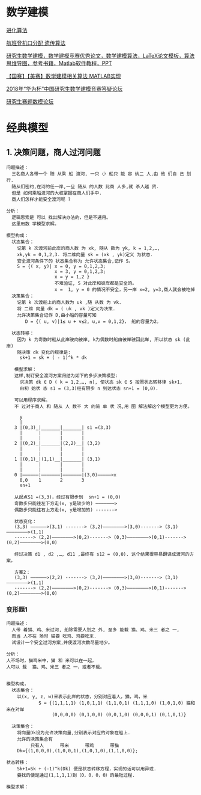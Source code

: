 # 数学建模
[进化算法 ](https://github.com/Ewenwan/evolute)

[航班登机口分配 遗传算法](https://github.com/AvalonAction/GA_demo_airportGateAssignment)

[研究生数学建模，数学建模竞赛优秀论文，数学建模算法，LaTeX论文模板，算法思维导图，参考书籍，Matlab软件教程，PPT](https://github.com/Ewenwan/MathModel)

[【国赛】【美赛】数学建模相关算法 MATLAB实现](https://github.com/Ewenwan/Algorithms_MathModels)



[2018年“华为杯”中国研究生数学建模竞赛答疑论坛](http://www.shumo.com/home/html/4060.html)

[研究生赛题数模论坛 ](http://www.shumo.com/forum/forum.php?mod=forumdisplay&fid=113)

# 经典模型
## 1. 决策问题，商人过河问题
    问题描述：
      三名商人各带一个 随 从乘 船 渡河, 一只 小 船只 能 容 纳二 人,由 他 们自 己 划行.
      随从们密约,在河的任一岸,一旦 随从 的人数 比商 人多,就 杀人越 货.
      但是 如何乘船渡河的大权掌握在商人们手中.
      商人们怎样才能安全渡河呢 ?

    分析：
      逻辑思索是 可以 找出解决办法的，但是不通用。
      这里用数 学模型求解。

    模型构成：
      状态集合：
        记第 k 次渡河前此岸的商人数 为 xk, 随从 数为 yk, k = 1,2,…,
        xk,yk = 0,1,2,3. 将二维向量 sk = (xk , yk)定义 为状态.
        安全渡河条件下的 状态集合称为 允许状态集合,记作 S。
        S = {( x, y)| x = 0, y = 0,1,2,3; 
                      x = 3, y = 0,1,2,3; 
                      x = y = 1,2 }
                      不难验证, S 对此岸和彼岸都是安全的。
                      x =  1, y = 0 的情况不安全，另一岸 x=2, y=3,商人就会被吃掉
      决策集合：
        记第 k 次渡船上的商人数为 uk ,随 从数 为 vk.
        将 二维 向量 dk = ( uk , vk )定义为决策.
        允许决策集合记作 D,由小船的容量可知
           D = {( u, v)|1≤ u + v≤2, u,v = 0,1,2}， 船的容量为2。

      状态转移：
        因为 k 为奇数时船从此岸驶向彼岸, k为偶数时船由彼岸驶回此岸, 所以状态 sk (此岸)
        随决策 dk 变化的规律是:
         sk+1 = sk + ( - 1)^k * dk 

       模型求解：
       这样,制订安全渡河方案归结为如下的多步决策模型:
         求决策 dk ∈ D ( k = 1,2,…, n), 使状态 sk ∈ S 按照状态转移律 sk+1,
         由初 始状 态 s1 = (3,3)经有限步 n 到达状态 sn+1 = (0,0).  

       可以用程序求解。
       不 过对于商人 和 随从 人 数不 大 的简 单 状 况,用 图 解法解这个模型更为方便。

         y
         |
       3 |(0,3)_|_______|_______| s1 =(3,3)
         |      |       |       |
         |      |       |       |
       2 |(0,2)_|_______|(2,2)__| (3,2)
         |      |       |       |
         |      |       |       |
       1 |(0,1)_|(1,1)__|_______| (3,1)
         |      |       |       |
         |      |       |       |
       0 |——————|———————|———————|(3,0)—————>x
         0,0    1       2       3
         sn+1
         
       从起点S1 =(3,3)，经过有限步到  sn+1 = (0,0)
       奇数步只能往左下方走(x, y是较少的) ———————> 
       偶数步只能往右上方走(x, y是增加的) ------->
       
       状态变化：
       (3,3) ——————>(3,1) -------> (3,2)————————>(3,0)-------> (3,1)————————>(1,1)
       -------> (2,2)————————>(0,2)-------> (0,3)————————>(0,1)-------> (0,2)————————>(0,0)
       
       经过决策 d1 , d2 ,…, d11 ,最终有 s12 = (0,0). 这个结果很容易翻译成渡河的方案。
       
       方案2：
       (3,3) ——————>(2,2) -------> (3,2)————————>(3,0)-------> (3,1)————————>(1,1)
       -------> (2,2)————————>(0,2)-------> (0,3)————————>(0,1)-------> (0,2)————————>(0,0)
            
       
### 变形题1 
    问题描述： 
      人带 着猫、鸡、米过河, 船除需要人划之 外, 至多 能载 猫、鸡、米三 者之 一, 
      而当 人不在 场时 猫要 吃鸡、鸡要吃米.
      试设计一个安全过河方案,并使渡河次数尽量地少。
      
    分析：
    人不场时，猫鸡米中，猫 和 米可以在一起，
    人可以 载  猫、鸡、米三 者之 一，或者不载。
    
    
    模型构成，
      状态集合：
        以(x, y, z, w)来表示此岸的状态，分别对应着人，猫，鸡，米
                S = {(1,1,1,1) (1,0,1,1) (1,1,0,1) (1,1,1,0) (1,0,1,0) 猫和米在对岸
                     (0,0,0,0) (0,1,0,0) (0,0,1,0) (0,0,0,1) (0,1,0,1)}
                     
      决策集合：
        将向量Dk设为允许决策向量,分别表示对应的对象在船上.
        允许的决策集合有
             只有人      带米      带鸡      带猫
        Dk={(1,0,0,0),(1,0,0,1),(1,0,1,0),(1,1,0,0)};
        
    状态转移：
        Sk+1=Sk + (-1)^k(Dk) 便是状态转移方程，实现的话可以用异或.
        要找的便是通过(1,1,1,1)到（0，0，0，0）的最短过程.
    
    模型求解：
        
        
        
        
    
